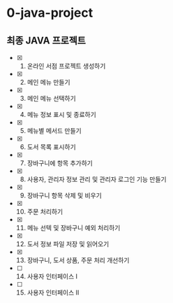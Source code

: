 # 0-java-project

## 최종 JAVA 프로젝트

- [x] 1. 온라인 서점 프로젝트 생성하기
- [x] 2. 메인 메뉴 만들기
- [x] 3. 메인 메뉴 선택하기
- [x] 4. 메뉴 정보 표시 및 종료하기
- [x] 5. 메뉴별 메서드 만들기
- [x] 6. 도서 목록 표시하기
- [x] 7. 장바구니에 항목 추가하기
- [x] 8. 사용자, 관리자 정보 관리 및 관리자 로그인 기능 만들기
- [x] 9. 장바구니 항목 삭제 및 비우기
- [x] 10. 주문 처리하기
- [x] 11. 메뉴 선텍 및 장바구니 예외 처리하기
- [x] 12. 도서 정보 파일 저장 및 읽어오기
- [x] 13. 장바구니, 도서 상품, 주문 처리 개선하기
- [ ] 14. 사용자 인터페이스 I
- [ ] 15. 사용자 인터페이스 II
